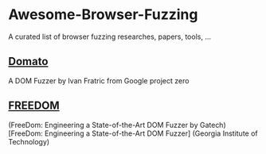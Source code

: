 # Awesome-Browser-Fuzzing
A curated list of browser fuzzing researches, papers, tools, ...

## [Domato](https://github.com/googleprojectzero/domato)

A DOM Fuzzer by Ivan Fratric from Google project zero

## [FREEDOM](https://github.com/sslab-gatech/freedom)

(FreeDom: Engineering a State-of-the-Art DOM Fuzzer by Gatech)[FreeDom: Engineering a State-of-the-Art DOM Fuzzer] (Georgia Institute of Technology)
